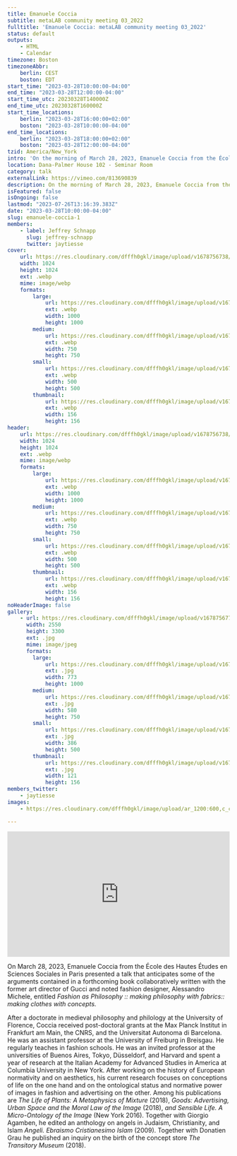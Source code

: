 ```yaml
---
title: Emanuele Coccia
subtitle: metaLAB community meeting 03_2022
fulltitle: 'Emanuele Coccia: metaLAB community meeting 03_2022'
status: default
outputs:
    - HTML
    - Calendar
timezone: Boston
timezoneAbbr:
    berlin: CEST
    boston: EDT
start_time: "2023-03-28T10:00:00-04:00"
end_time: "2023-03-28T12:00:00-04:00"
start_time_utc: 20230328T140000Z
end_time_utc: 20230328T160000Z
start_time_locations:
    berlin: "2023-03-28T16:00:00+02:00"
    boston: "2023-03-28T10:00:00-04:00"
end_time_locations:
    berlin: "2023-03-28T18:00:00+02:00"
    boston: "2023-03-28T12:00:00-04:00"
tzid: America/New_York
intro: 'On the morning of March 28, 2023, Emanuele Coccia from the École des Hautes Études en Sciences Sociales in Paris will present a talk that anticipates some of the arguments contained in a forthcoming book collaboratively written with the former art director of Gucci and noted fashion designer, Alessandro Michele, entitled "Fashion as Philosophy  :: making philosophy with  fabrics :: making clothes with concepts."'
location: Dana-Palmer House 102 - Seminar Room
category: talk
externalLink: https://vimeo.com/813690839
description: On the morning of March 28, 2023, Emanuele Coccia from the École des Hautes Études en Sciences Sociales in Paris will present a talk that anticipat…
isFeatured: false
isOngoing: false
lastmod: "2023-07-26T13:16:39.383Z"
date: "2023-03-28T10:00:00-04:00"
slug: emanuele-coccia-1
members:
    - label: Jeffrey Schnapp
      slug: jeffrey-schnapp
      twitter: jaytiesse
cover:
    url: https://res.cloudinary.com/dfffh0gkl/image/upload/v1678756738/grid_0_49e24a4556.webp
    width: 1024
    height: 1024
    ext: .webp
    mime: image/webp
    formats:
        large:
            url: https://res.cloudinary.com/dfffh0gkl/image/upload/v1678756739/large_grid_0_49e24a4556.webp
            ext: .webp
            width: 1000
            height: 1000
        medium:
            url: https://res.cloudinary.com/dfffh0gkl/image/upload/v1678756739/medium_grid_0_49e24a4556.webp
            ext: .webp
            width: 750
            height: 750
        small:
            url: https://res.cloudinary.com/dfffh0gkl/image/upload/v1678756739/small_grid_0_49e24a4556.webp
            ext: .webp
            width: 500
            height: 500
        thumbnail:
            url: https://res.cloudinary.com/dfffh0gkl/image/upload/v1678756738/thumbnail_grid_0_49e24a4556.webp
            ext: .webp
            width: 156
            height: 156
header:
    url: https://res.cloudinary.com/dfffh0gkl/image/upload/v1678756738/grid_0_49e24a4556.webp
    width: 1024
    height: 1024
    ext: .webp
    mime: image/webp
    formats:
        large:
            url: https://res.cloudinary.com/dfffh0gkl/image/upload/v1678756739/large_grid_0_49e24a4556.webp
            ext: .webp
            width: 1000
            height: 1000
        medium:
            url: https://res.cloudinary.com/dfffh0gkl/image/upload/v1678756739/medium_grid_0_49e24a4556.webp
            ext: .webp
            width: 750
            height: 750
        small:
            url: https://res.cloudinary.com/dfffh0gkl/image/upload/v1678756739/small_grid_0_49e24a4556.webp
            ext: .webp
            width: 500
            height: 500
        thumbnail:
            url: https://res.cloudinary.com/dfffh0gkl/image/upload/v1678756738/thumbnail_grid_0_49e24a4556.webp
            ext: .webp
            width: 156
            height: 156
noHeaderImage: false
gallery:
    - url: https://res.cloudinary.com/dfffh0gkl/image/upload/v1678756773/Coccia_poster_9cb61fb588.jpg
      width: 2550
      height: 3300
      ext: .jpg
      mime: image/jpeg
      formats:
        large:
            url: https://res.cloudinary.com/dfffh0gkl/image/upload/v1678756774/large_Coccia_poster_9cb61fb588.jpg
            ext: .jpg
            width: 773
            height: 1000
        medium:
            url: https://res.cloudinary.com/dfffh0gkl/image/upload/v1678756774/medium_Coccia_poster_9cb61fb588.jpg
            ext: .jpg
            width: 580
            height: 750
        small:
            url: https://res.cloudinary.com/dfffh0gkl/image/upload/v1678756775/small_Coccia_poster_9cb61fb588.jpg
            ext: .jpg
            width: 386
            height: 500
        thumbnail:
            url: https://res.cloudinary.com/dfffh0gkl/image/upload/v1678756773/thumbnail_Coccia_poster_9cb61fb588.jpg
            ext: .jpg
            width: 121
            height: 156
members_twitter:
    - jaytiesse
images:
    - https://res.cloudinary.com/dfffh0gkl/image/upload/ar_1200:600,c_crop/c_limit,h_1200,w_600/v1678756738/grid_0_49e24a4556.webp

---
```

<div style="padding:56.25% 0 0 0;position:relative;"><iframe src="https://player.vimeo.com/video/813690839?h=8f00bc2ade&amp;badge=0&amp;autopause=0&amp;player_id=0&amp;app_id=58479" frameborder="0" allow="autoplay; fullscreen; picture-in-picture" allowfullscreen style="position:absolute;top:0;left:0;width:100%;height:100%;" title="Fashion as philosophy.mp4"></iframe></div><script src="https://player.vimeo.com/api/player.js"></script>

On March 28, 2023, Emanuele Coccia from the École des Hautes Études en Sciences Sociales in Paris presented a talk that anticipates some of the arguments contained in a forthcoming book collaboratively written with the former art director of Gucci and noted fashion designer, Alessandro Michele, entitled *Fashion as Philosophy :: making philosophy with fabrics:: making clothes with concepts.*

After a doctorate in medieval philosophy and philology at the University of Florence, Coccia received post-doctoral grants at the Max Planck Institut in Frankfurt am Main, the CNRS, and the Universitat Autonoma di Barcelona. He was an assistant professor at the University of Freiburg in Breisgau. He regularly teaches in fashion schools. He was an invited professor at the universities of Buenos Aires, Tokyo, Düsseldorf, and Harvard and spent a year of research at the Italian Academy for Advanced Studies in America at Columbia University in New York. After working on the history of European normativity and on aesthetics, his current research focuses on conceptions of life on the one hand and on the ontological status and normative power of images in fashion and advertising on the other. Among his publications are *The Life of Plants: A Metaphysics of Mixture* (2018), *Goods: Advertising, Urban Space and the Moral Law of the Image* (2018), *and Sensible Life. A Micro-Ontology of the Image* (New York 2016). Together with Giorgio Agamben, he edited an anthology on angels in Judaism, Christianity, and Islam *Angeli. Ebraismo Cristianesimo Islam* (2009). Together with Donatien Grau he published an inquiry on the birth of the concept store *The Transitory Museum* (2018).

